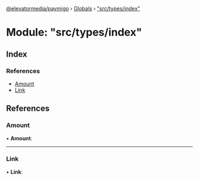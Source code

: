 [@elevatormedia/paymigo](../README.md) › [Globals](../globals.md) › ["src/types/index"](_src_types_index_.md)

# Module: "src/types/index"

## Index

### References

-   [Amount](_src_types_index_.md#amount)
-   [Link](_src_types_index_.md#link)

## References

### Amount

• **Amount**:

---

### Link

• **Link**:
